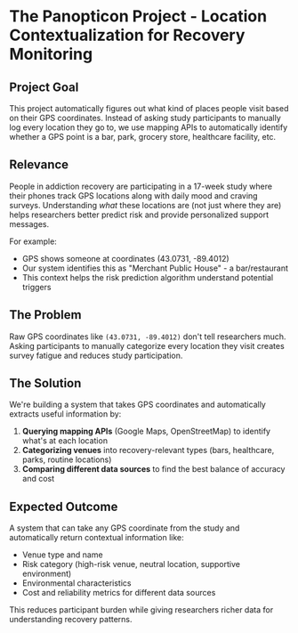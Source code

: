 # The Panopticon Project - Location Contextualization for Recovery Monitoring

## Project Goal

This project automatically figures out what kind of places people visit based on their GPS coordinates. Instead of asking study participants to manually log every location they go to, we use mapping APIs to automatically identify whether a GPS point is a bar, park, grocery store, healthcare facility, etc.

## Relevance

People in addiction recovery are participating in a 17-week study where their phones track GPS locations along with daily mood and craving surveys. Understanding *what* these locations are (not just where they are) helps researchers better predict risk and provide personalized support messages. 

For example:
- GPS shows someone at coordinates (43.0731, -89.4012)
- Our system identifies this as "Merchant Public House" - a bar/restaurant
- This context helps the risk prediction algorithm understand potential triggers

## The Problem

Raw GPS coordinates like `(43.0731, -89.4012)` don't tell researchers much. Asking participants to manually categorize every location they visit creates survey fatigue and reduces study participation.

## The Solution

We're building a system that takes GPS coordinates and automatically extracts useful information by:

1. **Querying mapping APIs** (Google Maps, OpenStreetMap) to identify what's at each location
2. **Categorizing venues** into recovery-relevant types (bars, healthcare, parks, routine locations)
3. **Comparing different data sources** to find the best balance of accuracy and cost

## Expected Outcome

A system that can take any GPS coordinate from the study and automatically return contextual information like:
- Venue type and name
- Risk category (high-risk venue, neutral location, supportive environment)
- Environmental characteristics
- Cost and reliability metrics for different data sources

This reduces participant burden while giving researchers richer data for understanding recovery patterns.
